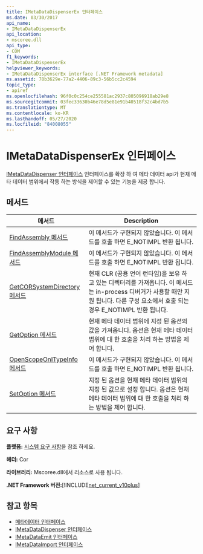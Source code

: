```yaml
---
title: IMetaDataDispenserEx 인터페이스
ms.date: 03/30/2017
api_name:
- IMetaDataDispenserEx
api_location:
- mscoree.dll
api_type:
- COM
f1_keywords:
- IMetaDataDispenserEx
helpviewer_keywords:
- IMetaDataDispenserEx interface [.NET Framework metadata]
ms.assetid: 78b3629e-77a2-4406-89c3-56b5cc2c4594
topic_type:
- apiref
ms.openlocfilehash: 96f0c0c254ce255581ac2937c805096918ab29e8
ms.sourcegitcommit: 03fec33630b46e78d5e81e91b40518f32c4bd7b5
ms.translationtype: MT
ms.contentlocale: ko-KR
ms.lasthandoff: 05/27/2020
ms.locfileid: "84008055"
---
```

# <a name="imetadatadispenserex-interface"></a>IMetaDataDispenserEx 인터페이스
[IMetaDataDispenser 인터페이스](imetadatadispenser-interface.md) 인터페이스를 확장 하 여 메타 데이터 api가 현재 메타 데이터 범위에서 작동 하는 방식을 제어할 수 있는 기능을 제공 합니다.  
  
## <a name="methods"></a>메서드  
  
|메서드|Description|  
|------------|-----------------|  
|[FindAssembly 메서드](imetadatadispenserex-findassembly-method.md)|이 메서드가 구현되지 않았습니다. 이 메서드를 호출 하면 E_NOTIMPL 반환 됩니다.|  
|[FindAssemblyModule 메서드](imetadatadispenserex-findassemblymodule-method.md)|이 메서드가 구현되지 않았습니다. 이 메서드를 호출 하면 E_NOTIMPL 반환 됩니다.|  
|[GetCORSystemDirectory 메서드](imetadatadispenserex-getcorsystemdirectory-method.md)|현재 CLR (공용 언어 런타임)을 보유 하 고 있는 디렉터리를 가져옵니다. 이 메서드는 in-process 디버거가 사용할 때만 지원 됩니다. 다른 구성 요소에서 호출 되는 경우 E_NOTIMPL 반환 됩니다.|  
|[GetOption 메서드](imetadatadispenserex-getoption-method.md)|현재 메타 데이터 범위에 지정 된 옵션의 값을 가져옵니다. 옵션은 현재 메타 데이터 범위에 대 한 호출을 처리 하는 방법을 제어 합니다.|  
|[OpenScopeOnITypeInfo 메서드](imetadatadispenserex-openscopeonitypeinfo-method.md)|이 메서드가 구현되지 않았습니다. 이 메서드를 호출 하면 E_NOTIMPL 반환 됩니다.|  
|[SetOption 메서드](imetadatadispenserex-setoption-method.md)|지정 된 옵션을 현재 메타 데이터 범위의 지정 된 값으로 설정 합니다. 옵션은 현재 메타 데이터 범위에 대 한 호출을 처리 하는 방법을 제어 합니다.|  
  
## <a name="requirements"></a>요구 사항  
 **플랫폼:** [시스템 요구 사항](../../get-started/system-requirements.md)을 참조 하세요.  
  
 **헤더:** Cor  
  
 **라이브러리:** Mscoree.dll에서 리소스로 사용 됩니다.  
  
 **.NET Framework 버전:**[!INCLUDE[net_current_v10plus](../../../../includes/net-current-v10plus-md.md)]  
  
## <a name="see-also"></a>참고 항목

- [메타데이터 인터페이스](metadata-interfaces.md)
- [IMetaDataDispenser 인터페이스](imetadatadispenser-interface.md)
- [IMetaDataEmit 인터페이스](imetadataemit-interface.md)
- [IMetaDataImport 인터페이스](imetadataimport-interface.md)
